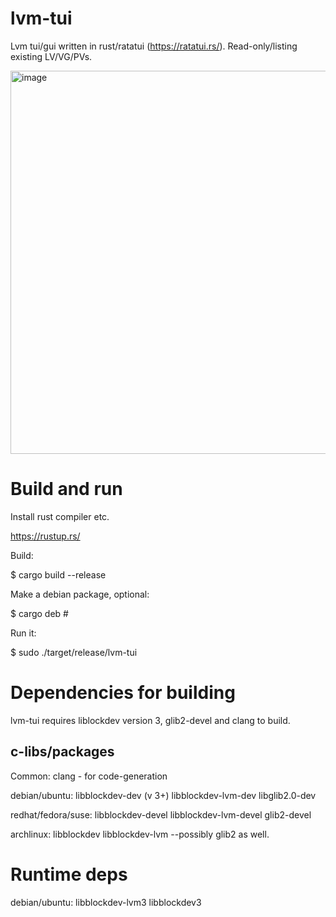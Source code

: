 # lvm-tui
Lvm tui/gui written in rust/ratatui (https://ratatui.rs/). Read-only/listing existing LV/VG/PVs.

<img width="654" height="613" alt="image" src="https://github.com/user-attachments/assets/c2d7d906-25ee-4d03-b6d5-8c65edd87a8e" />

Build and run
================

Install rust compiler etc. 

https://rustup.rs/

Build:

$ cargo build --release

Make a debian package, optional:

$ cargo deb # 

Run it:

$ sudo ./target/release/lvm-tui

Dependencies for building
=====================================================================
lvm-tui requires liblockdev version 3, glib2-devel and clang to build.

c-libs/packages
-----------------------
Common:
 clang - for code-generation

debian/ubuntu:
 libblockdev-dev (v 3+)
 libblockdev-lvm-dev
 libglib2.0-dev

redhat/fedora/suse:
 libblockdev-devel
 libblockdev-lvm-devel
 glib2-devel

archlinux:
 libblockdev
 libblockdev-lvm
 --possibly glib2 as well.

Runtime deps
=====================================================================
debian/ubuntu:
 libblockdev-lvm3
 libblockdev3

